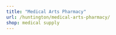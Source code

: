 ```yaml
---
title: "Medical Arts Pharmacy"
url: /huntington/medical-arts-pharmacy/
shop: medical supply
---
```

